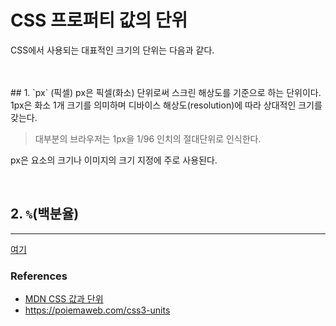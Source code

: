 # CSS 프로퍼티 값의 단위

CSS에서 사용되는 대표적인 크기의 단위는 다음과 같다.

<br>
<br>
## 1. `px` (픽셀)
px은 픽셀(화소) 단위로써 스크린 해상도를 기준으로 하는 단위이다.<br> 1px은 화소 1개 크기를 의미하며 디바이스 해상도(resolution)에 따라 상대적인 크기를 갖는다.

> 대부분의 브라우저는 1px을 1/96 인치의 절대단위로 인식한다.

px은 요소의 크기나 이미지의 크기 지정에 주로 사용된다.

<br>

## 2. `%`(백분율)

---

[여기](https://developer.mozilla.org/ko/docs/Learn/CSS/Building_blocks/Values_and_units)


### References
- [MDN CSS 값과 단위](https://developer.mozilla.org/ko/docs/Learn/CSS/Building_blocks/Values_and_units)
- https://poiemaweb.com/css3-units

